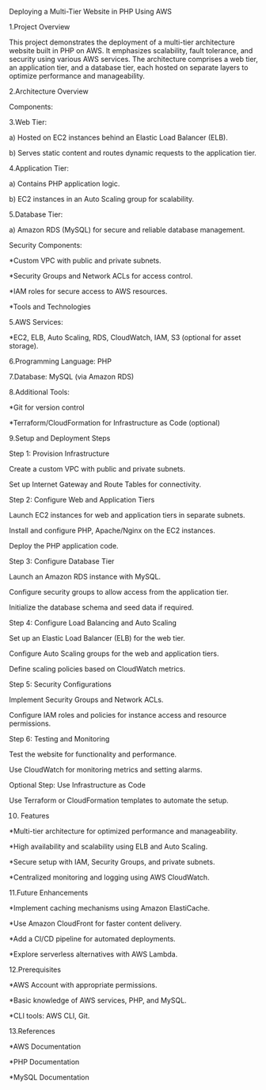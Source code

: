 Deploying a Multi-Tier Website in PHP Using AWS

1.Project Overview

This project demonstrates the deployment of a multi-tier architecture website built in PHP on AWS. It emphasizes scalability, fault tolerance, and security using various AWS services. The architecture comprises a web tier, an application tier, and a database tier, each hosted on separate layers to optimize performance and manageability.

2.Architecture Overview

Components:

3.Web Tier:

a) Hosted on EC2 instances behind an Elastic Load Balancer (ELB).

b) Serves static content and routes dynamic requests to the application tier.

4.Application Tier:

a) Contains PHP application logic.

b) EC2 instances in an Auto Scaling group for scalability.

5.Database Tier:

a) Amazon RDS (MySQL) for secure and reliable database management.

Security Components:

*Custom VPC with public and private subnets.

*Security Groups and Network ACLs for access control.

*IAM roles for secure access to AWS resources.

*Tools and Technologies

5.AWS Services:

*EC2, ELB, Auto Scaling, RDS, CloudWatch, IAM, S3 (optional for asset storage).

6.Programming Language: PHP

7.Database: MySQL (via Amazon RDS)

8.Additional Tools:

*Git for version control

*Terraform/CloudFormation for Infrastructure as Code (optional)

9.Setup and Deployment Steps

Step 1: Provision Infrastructure

Create a custom VPC with public and private subnets.

Set up Internet Gateway and Route Tables for connectivity.

Step 2: Configure Web and Application Tiers

Launch EC2 instances for web and application tiers in separate subnets.

Install and configure PHP, Apache/Nginx on the EC2 instances.

Deploy the PHP application code.

Step 3: Configure Database Tier

Launch an Amazon RDS instance with MySQL.

Configure security groups to allow access from the application tier.

Initialize the database schema and seed data if required.

Step 4: Configure Load Balancing and Auto Scaling

Set up an Elastic Load Balancer (ELB) for the web tier.

Configure Auto Scaling groups for the web and application tiers.

Define scaling policies based on CloudWatch metrics.

Step 5: Security Configurations

Implement Security Groups and Network ACLs.

Configure IAM roles and policies for instance access and resource permissions.

Step 6: Testing and Monitoring

Test the website for functionality and performance.

Use CloudWatch for monitoring metrics and setting alarms.

Optional Step: Use Infrastructure as Code

Use Terraform or CloudFormation templates to automate the setup.

10. Features

*Multi-tier architecture for optimized performance and manageability.

*High availability and scalability using ELB and Auto Scaling.

*Secure setup with IAM, Security Groups, and private subnets.

*Centralized monitoring and logging using AWS CloudWatch.

11.Future Enhancements

*Implement caching mechanisms using Amazon ElastiCache.

*Use Amazon CloudFront for faster content delivery.

*Add a CI/CD pipeline for automated deployments.

*Explore serverless alternatives with AWS Lambda.

12.Prerequisites

*AWS Account with appropriate permissions.

*Basic knowledge of AWS services, PHP, and MySQL.

*CLI tools: AWS CLI, Git.

13.References

*AWS Documentation

*PHP Documentation

*MySQL Documentation
